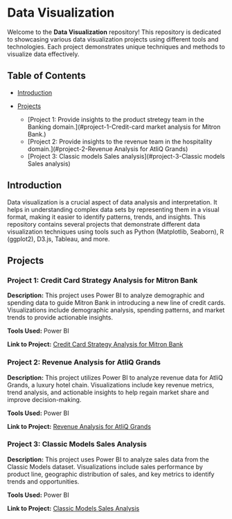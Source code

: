 # Data Visualization

Welcome to the **Data Visualization** repository! This repository is dedicated to showcasing various data visualization projects using different tools and technologies. Each project demonstrates unique techniques and methods to visualize data effectively.

## Table of Contents

- [Introduction](#introduction)
- [Projects](#projects)



  - [Project 1: Provide insights to the product stretegy team in the Banking domain.](#project-1-Credit-card market analysis for Mitron Bank.)
  - [Project 2: Provide insights to the revenue team in the hospitality domain.](#project-2-Revenue Analysis for AtliQ Grands)
  - [Project 3: Classic models Sales analysis](#project-3-Classic models Sales analysis)


## Introduction

Data visualization is a crucial aspect of data analysis and interpretation. It helps in understanding complex data sets by representing them in a visual format, making it easier to identify patterns, trends, and insights. This repository contains several projects that demonstrate different data visualization techniques using tools such as Python (Matplotlib, Seaborn), R (ggplot2), D3.js, Tableau, and more.

## Projects

### Project 1: Credit Card Strategy Analysis for Mitron Bank

**Description:** This project uses Power BI to analyze demographic and spending data to guide Mitron Bank in introducing a new line of credit cards. Visualizations include demographic analysis, spending patterns, and market trends to provide actionable insights.

**Tools Used:** Power BI

**Link to Project:** [Credit Card Strategy Analysis for Mitron Bank](____)


### Project 2: Revenue Analysis for AtliQ Grands

**Description:** This project utilizes Power BI to analyze revenue data for AtliQ Grands, a luxury hotel chain. Visualizations include key revenue metrics, trend analysis, and actionable insights to help regain market share and improve decision-making.

**Tools Used:** Power BI

**Link to Project:** [Revenue Analysis for AtliQ Grands](https://github.com/AnkitDatascience07/Data-visualization-Projects-/blob/main/Revenue%20Insights%20-%20Project.pbix)

### Project 3: Classic Models Sales Analysis

**Description:** This project uses Power BI to analyze sales data from the Classic Models dataset. Visualizations include sales performance by product line, geographic distribution of sales, and key metrics to identify trends and opportunities.

**Tools Used:** Power BI

**Link to Project:** [Classic Models Sales Analysis](https://github.com/AnkitDatascience07/Data-visualization-Projects-/blob/main/Credit%20models%20Sales%20analysis.pbix)
